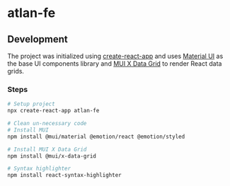 # atlan-fe

## Development

The project was initialized using [create-react-app](https://create-react-app.dev/) and uses [Material UI](https://mui.com/material-ui/) as the base UI components library and [MUI X Data Grid](https://mui.com/x/api/data-grid/data-grid/) to render React data grids.

### Steps

```bash
# Setup project
npx create-react-app atlan-fe

# Clean un-necessary code
# Install MUI
npm install @mui/material @emotion/react @emotion/styled

# Install MUI X Data Grid
npm install @mui/x-data-grid

# Syntax highlighter
npm install react-syntax-highlighter
```
